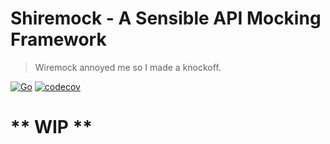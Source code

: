 # Shiremock - A Sensible API Mocking Framework

> Wiremock annoyed me so I made a knockoff.

[![Go](https://github.com/djpiper28/shiremock/actions/workflows/main.yml/badge.svg)](https://github.com/djpiper28/shiremock/actions/workflows/main.yml)
[![codecov](https://codecov.io/gh/djpiper28/shiremock/graph/badge.svg?token=78OFQ6I434)](https://codecov.io/gh/djpiper28/shiremock)

# ** WIP **
